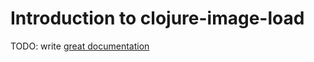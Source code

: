 # Introduction to clojure-image-load

TODO: write [great documentation](http://jacobian.org/writing/what-to-write/)
